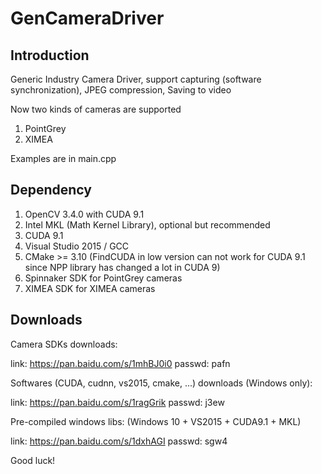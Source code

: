 # GenCameraDriver
## Introduction
Generic Industry Camera Driver, support capturing (software synchronization), JPEG compression, Saving to video

Now two kinds of cameras are supported

1. PointGrey 
2. XIMEA 

Examples are in main.cpp

## Dependency 
1. OpenCV 3.4.0 with CUDA 9.1
2. Intel MKL (Math Kernel Library), optional but recommended
3. CUDA 9.1
4. Visual Studio 2015 / GCC
5. CMake >= 3.10 (FindCUDA in low version can not work for CUDA 9.1 since NPP library has changed a lot in CUDA 9)
6. Spinnaker SDK for PointGrey cameras
7. XIMEA SDK for XIMEA cameras

## Downloads
Camera SDKs downloads:

link: https://pan.baidu.com/s/1mhBJ0i0 passwd: pafn

Softwares (CUDA, cudnn, vs2015, cmake, ...) downloads (Windows only):

link: https://pan.baidu.com/s/1ragGrik passwd: j3ew

Pre-compiled windows libs: (Windows 10 + VS2015 + CUDA9.1 + MKL)

link: https://pan.baidu.com/s/1dxhAGI passwd: sgw4

Good luck!
